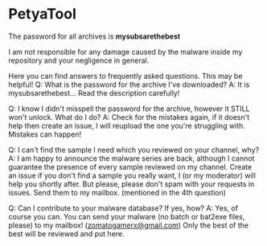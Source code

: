 # PetyaTool

The password for all archives is **mysubsarethebest**

I am not responsible for any damage caused by the malware inside my repository and your negligence in general.


Here you can find answers to frequently asked questions. This may be helpful!
Q: What is the password for the archive I've downloaded?
A: It is mysubsarethebest... Read the description carefully!

Q: I know I didn't misspell the password for the archive, however it STILL won't unlock. What do I do?
A: Check for the mistakes again, if it doesn't help then create an issue, I will reupload the one you're struggling with. Mistakes can happen!

Q: I can't find the sample I need which you reviewed on your channel, why?
A: I am happy to announce the malware series are back, although I cannot guarantee the presence of every sample reviewed on my channel. Create an issue if you don't find a sample you really want, I (or my moderator) will help you shortly after. But please, please don't spam with your requests in issues. Send them to my mailbox. (mentioned in the 4th question)

Q: Can I contribute to your malware database? If yes, how?
A: Yes, of course you can. You can send your malware (no batch or bat2exe files, please) to my mailbox! (zomatogamerx@gmail.com) Only the best of the best will be reviewed and put here.
